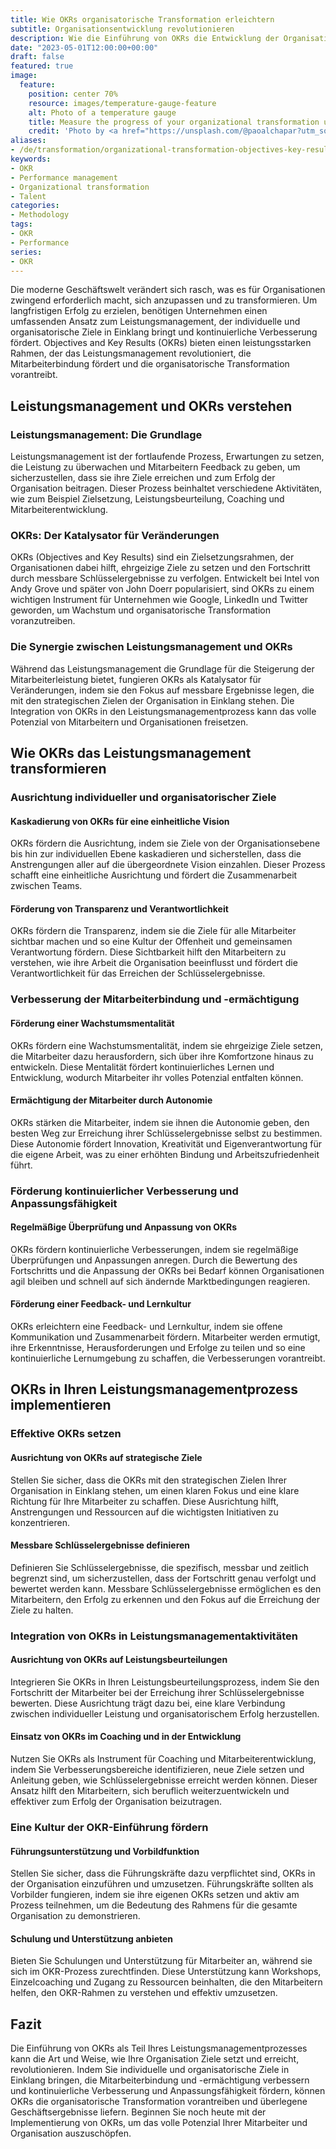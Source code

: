```yaml
---
title: Wie OKRs organisatorische Transformation erleichtern
subtitle: Organisationsentwicklung revolutionieren
description: Wie die Einführung von OKRs die Entwicklung der Organisation und die Teamleistung für ausserordentliche Geschäftsergebnisse fördern kann.
date: "2023-05-01T12:00:00+00:00"
draft: false
featured: true
image:
  feature:
    position: center 70%
    resource: images/temperature-gauge-feature
    alt: Photo of a temperature gauge
    title: Measure the progress of your organizational transformation using Objectives and Key Results (OKR)
    credit: 'Photo by <a href="https://unsplash.com/@paoalchapar?utm_source=unsplash&utm_medium=referral&utm_content=creditCopyText">Daniela Paola Alchapar</a> on <a href="https://unsplash.com/photos/6YpI5Hf5siI?utm_source=unsplash&utm_medium=referral&utm_content=creditCopyText">Unsplash</a>'
aliases:
- /de/transformation/organizational-transformation-objectives-key-results-okr-performance-management/
keywords:
- OKR
- Performance management
- Organizational transformation
- Talent
categories:
- Methodology
tags:
- OKR
- Performance
series:
- OKR
---
```


Die moderne Geschäftswelt verändert sich rasch, was es für Organisationen zwingend erforderlich macht, sich anzupassen und zu transformieren. Um langfristigen Erfolg zu erzielen, benötigen Unternehmen einen umfassenden Ansatz zum Leistungsmanagement, der individuelle und organisatorische Ziele in Einklang bringt und kontinuierliche Verbesserung fördert. Objectives and Key Results (OKRs) bieten einen leistungsstarken Rahmen, der das Leistungsmanagement revolutioniert, die Mitarbeiterbindung fördert und die organisatorische Transformation vorantreibt.

## Leistungsmanagement und OKRs verstehen

### Leistungsmanagement: Die Grundlage

Leistungsmanagement ist der fortlaufende Prozess, Erwartungen zu setzen, die Leistung zu überwachen und Mitarbeitern Feedback zu geben, um sicherzustellen, dass sie ihre Ziele erreichen und zum Erfolg der Organisation beitragen. Dieser Prozess beinhaltet verschiedene Aktivitäten, wie zum Beispiel Zielsetzung, Leistungsbeurteilung, Coaching und Mitarbeiterentwicklung.

### OKRs: Der Katalysator für Veränderungen

OKRs (Objectives and Key Results) sind ein Zielsetzungsrahmen, der Organisationen dabei hilft, ehrgeizige Ziele zu setzen und den Fortschritt durch messbare Schlüsselergebnisse zu verfolgen. Entwickelt bei Intel von Andy Grove und später von John Doerr popularisiert, sind OKRs zu einem wichtigen Instrument für Unternehmen wie Google, LinkedIn und Twitter geworden, um Wachstum und organisatorische Transformation voranzutreiben.

### Die Synergie zwischen Leistungsmanagement und OKRs

Während das Leistungsmanagement die Grundlage für die Steigerung der Mitarbeiterleistung bietet, fungieren OKRs als Katalysator für Veränderungen, indem sie den Fokus auf messbare Ergebnisse legen, die mit den strategischen Zielen der Organisation in Einklang stehen. Die Integration von OKRs in den Leistungsmanagementprozess kann das volle Potenzial von Mitarbeitern und Organisationen freisetzen.

## Wie OKRs das Leistungsmanagement transformieren

### Ausrichtung individueller und organisatorischer Ziele

#### Kaskadierung von OKRs für eine einheitliche Vision

OKRs fördern die Ausrichtung, indem sie Ziele von der Organisationsebene bis hin zur individuellen Ebene kaskadieren und sicherstellen, dass die Anstrengungen aller auf die übergeordnete Vision einzahlen. Dieser Prozess schafft eine einheitliche Ausrichtung und fördert die Zusammenarbeit zwischen Teams.

#### Förderung von Transparenz und Verantwortlichkeit

OKRs fördern die Transparenz, indem sie die Ziele für alle Mitarbeiter sichtbar machen und so eine Kultur der Offenheit und gemeinsamen Verantwortung fördern. Diese Sichtbarkeit hilft den Mitarbeitern zu verstehen, wie ihre Arbeit die Organisation beeinflusst und fördert die Verantwortlichkeit für das Erreichen der Schlüsselergebnisse.

### Verbesserung der Mitarbeiterbindung und -ermächtigung

#### Förderung einer Wachstumsmentalität

OKRs fördern eine Wachstumsmentalität, indem sie ehrgeizige Ziele setzen, die Mitarbeiter dazu herausfordern, sich über ihre Komfortzone hinaus zu entwickeln. Diese Mentalität fördert kontinuierliches Lernen und Entwicklung, wodurch Mitarbeiter ihr volles Potenzial entfalten können.

#### Ermächtigung der Mitarbeiter durch Autonomie

OKRs stärken die Mitarbeiter, indem sie ihnen die Autonomie geben, den besten Weg zur Erreichung ihrer Schlüsselergebnisse selbst zu bestimmen. Diese Autonomie fördert Innovation, Kreativität und Eigenverantwortung für die eigene Arbeit, was zu einer erhöhten Bindung und Arbeitszufriedenheit führt.

### Förderung kontinuierlicher Verbesserung und Anpassungsfähigkeit

#### Regelmäßige Überprüfung und Anpassung von OKRs

OKRs fördern kontinuierliche Verbesserungen, indem sie regelmäßige Überprüfungen und Anpassungen anregen. Durch die Bewertung des Fortschritts und die Anpassung der OKRs bei Bedarf können Organisationen agil bleiben und schnell auf sich ändernde Marktbedingungen reagieren.

#### Förderung einer Feedback- und Lernkultur

OKRs erleichtern eine Feedback- und Lernkultur, indem sie offene Kommunikation und Zusammenarbeit fördern. Mitarbeiter werden ermutigt, ihre Erkenntnisse, Herausforderungen und Erfolge zu teilen und so eine kontinuierliche Lernumgebung zu schaffen, die Verbesserungen vorantreibt.

## OKRs in Ihren Leistungsmanagementprozess implementieren

### Effektive OKRs setzen

#### Ausrichtung von OKRs auf strategische Ziele

Stellen Sie sicher, dass die OKRs mit den strategischen Zielen Ihrer Organisation in Einklang stehen, um einen klaren Fokus und eine klare Richtung für Ihre Mitarbeiter zu schaffen. Diese Ausrichtung hilft, Anstrengungen und Ressourcen auf die wichtigsten Initiativen zu konzentrieren.

#### Messbare Schlüsselergebnisse definieren

Definieren Sie Schlüsselergebnisse, die spezifisch, messbar und zeitlich begrenzt sind, um sicherzustellen, dass der Fortschritt genau verfolgt und bewertet werden kann. Messbare Schlüsselergebnisse ermöglichen es den Mitarbeitern, den Erfolg zu erkennen und den Fokus auf die Erreichung der Ziele zu halten.

### Integration von OKRs in Leistungsmanagementaktivitäten

#### Ausrichtung von OKRs auf Leistungsbeurteilungen

Integrieren Sie OKRs in Ihren Leistungsbeurteilungsprozess, indem Sie den Fortschritt der Mitarbeiter bei der Erreichung ihrer Schlüsselergebnisse bewerten. Diese Ausrichtung trägt dazu bei, eine klare Verbindung zwischen individueller Leistung und organisatorischem Erfolg herzustellen.

#### Einsatz von OKRs im Coaching und in der Entwicklung

Nutzen Sie OKRs als Instrument für Coaching und Mitarbeiterentwicklung, indem Sie Verbesserungsbereiche identifizieren, neue Ziele setzen und Anleitung geben, wie Schlüsselergebnisse erreicht werden können. Dieser Ansatz hilft den Mitarbeitern, sich beruflich weiterzuentwickeln und effektiver zum Erfolg der Organisation beizutragen.

### Eine Kultur der OKR-Einführung fördern

#### Führungsunterstützung und Vorbildfunktion

Stellen Sie sicher, dass die Führungskräfte dazu verpflichtet sind, OKRs in der Organisation einzuführen und umzusetzen. Führungskräfte sollten als Vorbilder fungieren, indem sie ihre eigenen OKRs setzen und aktiv am Prozess teilnehmen, um die Bedeutung des Rahmens für die gesamte Organisation zu demonstrieren.

#### Schulung und Unterstützung anbieten

Bieten Sie Schulungen und Unterstützung für Mitarbeiter an, während sie sich im OKR-Prozess zurechtfinden. Diese Unterstützung kann Workshops, Einzelcoaching und Zugang zu Ressourcen beinhalten, die den Mitarbeitern helfen, den OKR-Rahmen zu verstehen und effektiv umzusetzen.

## Fazit

Die Einführung von OKRs als Teil Ihres Leistungsmanagementprozesses kann die Art und Weise, wie Ihre Organisation Ziele setzt und erreicht, revolutionieren. Indem Sie individuelle und organisatorische Ziele in Einklang bringen, die Mitarbeiterbindung und -ermächtigung verbessern und kontinuierliche Verbesserung und Anpassungsfähigkeit fördern, können OKRs die organisatorische Transformation vorantreiben und überlegene Geschäftsergebnisse liefern. Beginnen Sie noch heute mit der Implementierung von OKRs, um das volle Potenzial Ihrer Mitarbeiter und Organisation auszuschöpfen.
